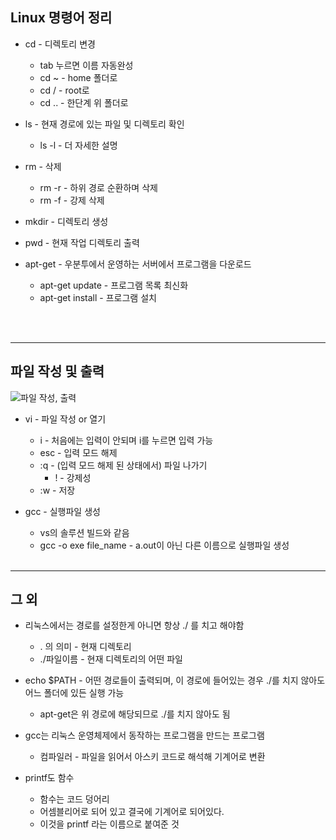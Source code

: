 ## Linux 명령어 정리

* cd - 디렉토리 변경
  + tab 누르면 이름 자동완성
  + cd ~ 	- home 폴더로
  + cd / 	- root로
  + cd .. - 한단계 위 폴더로 

* ls - 현재 경로에 있는 파일 및 디렉토리 확인
  + ls -l - 더 자세한 설명

* rm - 삭제
  + rm -r - 하위 경로 순환하며 삭제
  + rm -f - 강제 삭제

* mkdir - 디렉토리 생성
* pwd - 현재 작업 디렉토리 출력
* apt-get - 우분투에서 운영하는 서버에서 프로그램을 다운로드
  + apt-get update - 프로그램 목록 최신화
  + apt-get install - 프로그램 설치
  
<br></br>
___
## 파일 작성 및 출력
![파일 작성, 출력](https://user-images.githubusercontent.com/130421694/233614362-62ff5988-ce20-47f7-83f8-b1abcaf2e133.png)


* vi - 파일 작성 or 열기
  + i - 처음에는 입력이 안되며 i를 누르면 입력 가능
  + esc - 입력 모드 해제
  + :q - (입력 모드 해제 된 상태에서) 파일 나가기
    - ! - 강제성
  + :w - 저장

* gcc - 실행파일 생성
  + vs의 솔루션 빌드와 같음
  + gcc -o exe file_name - a.out이 아닌 다른 이름으로 실행파일 생성
<br></br>
___
## 그 외

* 리눅스에서는 경로를 설정한게 아니면 항상 ./ 를 치고 해야함
  + . 의 의미  - 현재 디렉토리
  + ./파일이름 - 현재 디렉토리의 어떤 파일

* echo $PATH - 어떤 경로들이 출력되며, 이 경로에 들어있는 경우 ./를 치지 않아도 어느 폴더에 있든 실행 가능
  + apt-get은 위 경로에 해당되므로 ./를 치지 않아도 됨

* gcc는 리눅스 운영체제에서 동작하는 프로그램을 만드는 프로그램
  + 컴파일러 - 파일을 읽어서 아스키 코드로 해석해 기계어로 변환

* printf도 함수
  + 함수는 코드 덩어리
  + 어셈블리어로 되어 있고 결국에 기계어로 되어있다.
  + 이것을 printf 라는 이름으로 붙여준 것
